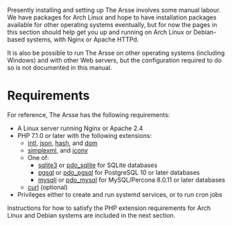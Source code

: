 Presently installing and setting up The Arsse involves some manual labour. We have packages for Arch Linux and hope to have installation packages available for other operating systems eventually, but for now the pages in this section should help get you up and running on Arch Linux or Debian-based systems, with Nginx or Apache HTTPd.

It is also be possible to run The Arsse on other operating systems (including Windows) and with other Web servers, but the configuration required to do so is not documented in this manual.

# Requirements

For reference, The Arsse has the following requirements:

- A Linux server running Nginx or Apache 2.4
- PHP 7.1.0 or later with the following extensions:
    - [intl](http://php.net/manual/en/book.intl.php), [json](http://php.net/manual/en/book.json.php), [hash](http://php.net/manual/en/book.hash.php), and [dom](http://php.net/manual/en/book.dom.php)
    - [simplexml](http://php.net/manual/en/book.simplexml.php), and [iconv](http://php.net/manual/en/book.iconv.php)
    - One of:
        - [sqlite3](http://php.net/manual/en/book.sqlite3.php) or [pdo_sqlite](http://php.net/manual/en/ref.pdo-sqlite.php) for SQLite databases
        - [pgsql](http://php.net/manual/en/book.pgsql.php) or [pdo_pgsql](http://php.net/manual/en/ref.pdo-pgsql.php) for PostgreSQL 10 or later databases
        - [mysqli](http://php.net/manual/en/book.mysqli.php) or [pdo_mysql](http://php.net/manual/en/ref.pdo-mysql.php) for MySQL/Percona 8.0.11 or later databases
    - [curl](http://php.net/manual/en/book.curl.php) (optional)
- Privileges either to create and run systemd services, or to run cron jobs

Instructions for how to satisfy the PHP extension requirements for Arch Linux and Debian systems are included in the next section.
